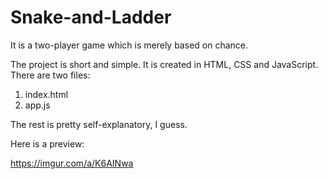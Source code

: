 # Snake-and-Ladder
It is a two-player game which is merely based on chance.

The project is short and simple.
It is created in HTML, CSS and JavaScript.
There are two files:
  1. index.html
  2. app.js
  
The rest is pretty self-explanatory, I guess.

Here is a preview:

https://imgur.com/a/K6AINwa
